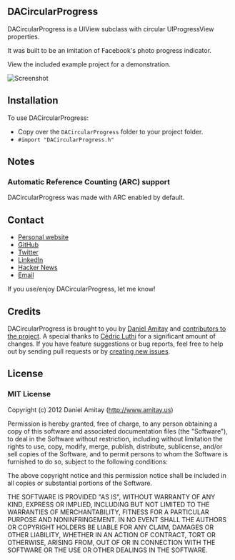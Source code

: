 ## DACircularProgress

DACircularProgress is a UIView subclass with circular UIProgressView properties.

It was built to be an imitation of Facebook's photo progress indicator.

View the included example project for a demonstration.

![Screenshot](https://github.com/danielamitay/DACircularProgress/raw/master/screenshot.png)

## Installation

To use DACircularProgress:

- Copy over the `DACircularProgress` folder to your project folder.
- `#import "DACircularProgress.h"`

## Notes

### Automatic Reference Counting (ARC) support
DACircularProgress was made with ARC enabled by default.

## Contact

- [Personal website](http://www.amitay.us)
- [GitHub](http://github.com/danielamitay)
- [Twitter](http://twitter.com/danielamitay)
- [LinkedIn](http://www.linkedin.com/in/danielamitay)
- [Hacker News](http://news.ycombinator.com/user?id=danielamitay)
- [Email](daniel@amitay.us)

If you use/enjoy DACircularProgress, let me know!

## Credits

DACircularProgress is brought to you by [Daniel Amitay](http://www.amitay.us) and [contributors to the project](https://github.com/danielamitay/DACircularProgress/contributors). A special thanks to [Cédric Luthi](https://github.com/0xced) for a significant amount of changes. If you have feature suggestions or bug reports, feel free to help out by sending pull requests or by [creating new issues](https://github.com/danielamitay/DACircularProgress/issues/new).

## License

### MIT License

Copyright (c) 2012 Daniel Amitay (http://www.amitay.us)

Permission is hereby granted, free of charge, to any person obtaining a copy
of this software and associated documentation files (the "Software"), to deal
in the Software without restriction, including without limitation the rights
to use, copy, modify, merge, publish, distribute, sublicense, and/or sell
copies of the Software, and to permit persons to whom the Software is
furnished to do so, subject to the following conditions:

The above copyright notice and this permission notice shall be included in
all copies or substantial portions of the Software.

THE SOFTWARE IS PROVIDED "AS IS", WITHOUT WARRANTY OF ANY KIND, EXPRESS OR
IMPLIED, INCLUDING BUT NOT LIMITED TO THE WARRANTIES OF MERCHANTABILITY,
FITNESS FOR A PARTICULAR PURPOSE AND NONINFRINGEMENT. IN NO EVENT SHALL THE
AUTHORS OR COPYRIGHT HOLDERS BE LIABLE FOR ANY CLAIM, DAMAGES OR OTHER
LIABILITY, WHETHER IN AN ACTION OF CONTRACT, TORT OR OTHERWISE, ARISING FROM,
OUT OF OR IN CONNECTION WITH THE SOFTWARE OR THE USE OR OTHER DEALINGS IN
THE SOFTWARE.
